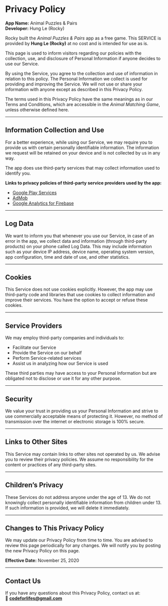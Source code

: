 # Privacy Policy

**App Name:** Animal Puzzles & Pairs  
**Developer:** Hung Le (Rocky)

Rocky built the *Animal Puzzles & Pairs* app as a free game. This SERVICE is provided by **Hung Le (Rocky)** at no cost and is intended for use as is.

This page is used to inform visitors regarding our policies with the collection, use, and disclosure of Personal Information if anyone decides to use our Service.

By using the Service, you agree to the collection and use of information in relation to this policy. The Personal Information we collect is used for providing and improving the Service. We will not use or share your information with anyone except as described in this Privacy Policy.

The terms used in this Privacy Policy have the same meanings as in our Terms and Conditions, which are accessible in the *Animal Matching Game*, unless otherwise defined here.

---

## Information Collection and Use

For a better experience, while using our Service, we may require you to provide us with certain personally identifiable information. The information we request will be retained on your device and is not collected by us in any way.

The app does use third-party services that may collect information used to identify you.

**Links to privacy policies of third-party service providers used by the app:**

- [Google Play Services](https://policies.google.com/privacy)
- [AdMob](https://support.google.com/admob/answer/6128543?hl=en)
- [Google Analytics for Firebase](https://firebase.google.com/policies/analytics)

---

## Log Data

We want to inform you that whenever you use our Service, in case of an error in the app, we collect data and information (through third-party products) on your phone called Log Data. This may include information such as your device IP address, device name, operating system version, app configuration, time and date of use, and other statistics.

---

## Cookies

This Service does not use cookies explicitly. However, the app may use third-party code and libraries that use cookies to collect information and improve their services. You have the option to accept or refuse these cookies.

---

## Service Providers

We may employ third-party companies and individuals to:

- Facilitate our Service
- Provide the Service on our behalf
- Perform Service-related services
- Assist us in analyzing how our Service is used

These third parties may have access to your Personal Information but are obligated not to disclose or use it for any other purpose.

---

## Security

We value your trust in providing us your Personal Information and strive to use commercially acceptable means of protecting it. However, no method of transmission over the internet or electronic storage is 100% secure.

---

## Links to Other Sites

This Service may contain links to other sites not operated by us. We advise you to review their privacy policies. We assume no responsibility for the content or practices of any third-party sites.

---

## Children’s Privacy

These Services do not address anyone under the age of 13. We do not knowingly collect personally identifiable information from children under 13. If such information is provided, we will delete it immediately.

---

## Changes to This Privacy Policy

We may update our Privacy Policy from time to time. You are advised to review this page periodically for any changes. We will notify you by posting the new Privacy Policy on this page.

**Effective Date:** November 25, 2020

---

## Contact Us

If you have any questions about this Privacy Policy, contact us at:  
📧 **codeforlifes@gmail.com**
